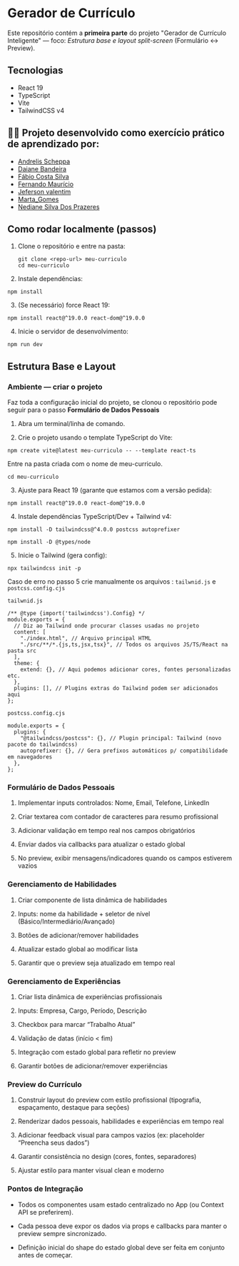 # Gerador de Currículo

Este repositório contém a **primeira parte** do projeto "Gerador de Currículo Inteligente" — foco: _Estrutura base e layout split-screen_ (Formulário ↔ Preview).

## Tecnologias

- React 19
- TypeScript
- Vite
- TailwindCSS v4

## 👨‍💻 Projeto desenvolvido como exercício prático de aprendizado por:

- [Andrelis Scheppa](https://github.com/Andrelissg)
- [Daiane Bandeira](https://github.com/Daiane-source)
- [Fábio Costa Silva](https://github.com/fabiocosta123)
- [Fernando Maurício](https://github.com/Fernando-Roque)
- [Jeferson valentim](https://github.com/jefersonvalentimvenancio)
- [Marta_Gomes](https://github.com/marta9007)
- [Nediane Silva Dos Prazeres](https://github.com/NedianePrazeres)

## Como rodar localmente (passos)

1. Clone o repositório e entre na pasta:

   ```
   git clone <repo-url> meu-curriculo
   cd meu-curriculo
   ```

2. Instale dependências:

```
npm install
```

3. (Se necessário) force React 19:

```
npm install react@^19.0.0 react-dom@^19.0.0
```

4. Inicie o servidor de desenvolvimento:

```
npm run dev
```

## Estrutura Base e Layout

### Ambiente — criar o projeto

Faz toda a configuração inicial do projeto, se clonou o repositório pode seguir para o passo **Formulário de Dados Pessoais**

1. Abra um terminal/linha de comando.

2. Crie o projeto usando o template TypeScript do Vite:

```
npm create vite@latest meu-curriculo -- --template react-ts
```

Entre na pasta criada com o nome de meu-curriculo.

```
cd meu-curriculo
```

3. Ajuste para React 19 (garante que estamos com a versão pedida):

```
npm install react@^19.0.0 react-dom@^19.0.0

```

4. Instale dependências TypeScript/Dev + Tailwind v4:

```
npm install -D tailwindcss@^4.0.0 postcss autoprefixer
```

```
npm install -D @types/node
```

5. Inicie o Tailwind (gera config):

```
npx tailwindcss init -p

```

Caso de erro no passo 5 crie manualmente os arquivos : `tailwnid.js` e `postcss.config.cjs`

`tailwnid.js`

```
/** @type {import('tailwindcss').Config} */
module.exports = {
  // Diz ao Tailwind onde procurar classes usadas no projeto
  content: [
    "./index.html", // Arquivo principal HTML
    "./src/**/*.{js,ts,jsx,tsx}", // Todos os arquivos JS/TS/React na pasta src
  ],
  theme: {
    extend: {}, // Aqui podemos adicionar cores, fontes personalizadas etc.
  },
  plugins: [], // Plugins extras do Tailwind podem ser adicionados aqui
};
```

`postcss.config.cjs`

```
module.exports = {
  plugins: {
    "@tailwindcss/postcss": {}, // Plugin principal: Tailwind (novo pacote do tailwindcss)
    autoprefixer: {}, // Gera prefixos automáticos p/ compatibilidade em navegadores
  },
};
```

### Formulário de Dados Pessoais

1. Implementar inputs controlados: Nome, Email, Telefone, LinkedIn

2. Criar textarea com contador de caracteres para resumo profissional

3. Adicionar validação em tempo real nos campos obrigatórios

4. Enviar dados via callbacks para atualizar o estado global

5. No preview, exibir mensagens/indicadores quando os campos estiverem vazios

### Gerenciamento de Habilidades

1. Criar componente de lista dinâmica de habilidades

2. Inputs: nome da habilidade + seletor de nível (Básico/Intermediário/Avançado)

3. Botões de adicionar/remover habilidades

4. Atualizar estado global ao modificar lista

5. Garantir que o preview seja atualizado em tempo real

### Gerenciamento de Experiências

1. Criar lista dinâmica de experiências profissionais

2. Inputs: Empresa, Cargo, Período, Descrição

3. Checkbox para marcar “Trabalho Atual”

4. Validação de datas (início < fim)

5. Integração com estado global para refletir no preview

6. Garantir botões de adicionar/remover experiências

### Preview do Currículo

1. Construir layout do preview com estilo profissional (tipografia, espaçamento, destaque para seções)

2. Renderizar dados pessoais, habilidades e experiências em tempo real

3. Adicionar feedback visual para campos vazios (ex: placeholder “Preencha seus dados”)

4. Garantir consistência no design (cores, fontes, separadores)

5. Ajustar estilo para manter visual clean e moderno

### Pontos de Integração

- Todos os componentes usam estado centralizado no App (ou Context API se preferirem).

- Cada pessoa deve expor os dados via props e callbacks para manter o preview sempre sincronizado.

- Definição inicial do shape do estado global deve ser feita em conjunto antes de começar.
